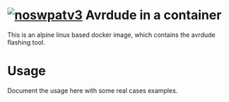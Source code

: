 [![noswpatv3](http://zoobab.wdfiles.com/local--files/start/noupcv3.jpg)](https://ffii.org/donate-now-to-save-europe-from-software-patents-says-ffii/)
Avrdude in a container
=========================

This is an alpine linux based docker image, which contains the avrdude
flashing tool.

Usage
=====

Document the usage here with some real cases examples.
